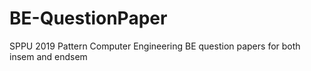 # BE-QuestionPaper
SPPU 2019 Pattern Computer Engineering BE question papers for both insem and endsem
